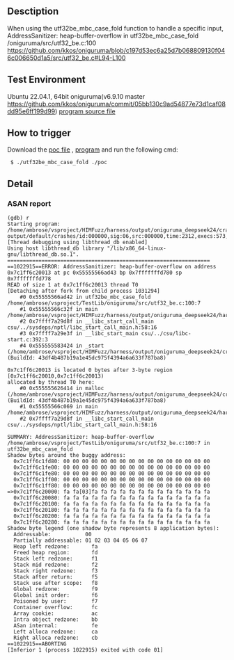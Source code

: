 ## Desctiption
When using the utf32be_mbc_case_fold function to handle a specific input, AddressSanitizer: heap-buffer-overflow in utf32be_mbc_case_fold /oniguruma/src/utf32_be.c:100
https://github.com/kkos/oniguruma/blob/c197d53ec6a25d7b068809130f046c006650d1a5/src/utf32_be.c#L94-L100

## Test Environment
Ubuntu 22.04.1, 64bit
oniguruma(v6.9.10 master https://github.com/kkos/oniguruma/commit/05bb130c9ad54877e73d1caf08dd95e6ff199d99)
[program source file](https://github.com/ambrosecm/pocs/blob/main/oniguruma/utf32be_mbc_case_fold/utf32be_mbc_case_fold.c)

## How to trigger
Download the [poc file](https://github.com/ambrosecm/pocs/blob/main/oniguruma/utf32be_mbc_case_fold/poc) , [program](https://github.com/ambrosecm/pocs/blob/main/oniguruma/utf32be_mbc_case_fold/utf32be_mbc_case_fold) and run the following cmd:
```
 $ ./utf32be_mbc_case_fold ./poc
```

## Detail
### ASAN report
```
(gdb) r
Starting program: /home/ambrose/vsproject/HIMFuzz/harness/output/oniguruma_deepseek24/crashes/utf32_be.c/generate/utf32be_mbc_case_fold/utf32be_mbc_case_fold output/default/crashes/id:000000,sig:06,src:000000,time:2312,execs:573,op:havoc,rep:6
[Thread debugging using libthread_db enabled]
Using host libthread_db library "/lib/x86_64-linux-gnu/libthread_db.so.1".
=================================================================
==1022915==ERROR: AddressSanitizer: heap-buffer-overflow on address 0x7c1ff6c20013 at pc 0x55555566ad43 bp 0x7fffffffd780 sp 0x7fffffffd778
READ of size 1 at 0x7c1ff6c20013 thread T0
[Detaching after fork from child process 1031294]
    #0 0x55555566ad42 in utf32be_mbc_case_fold /home/ambrose/vsproject/TestLib/oniguruma/src/utf32_be.c:100:7
    #1 0x55555566c32f in main /home/ambrose/vsproject/HIMFuzz/harness/output/oniguruma_deepseek24/harness/code/utf32_be.c/generate/utf32be_mbc_case_fold.c:41:18
    #2 0x7ffff7a29d8f in __libc_start_call_main csu/../sysdeps/nptl/libc_start_call_main.h:58:16
    #3 0x7ffff7a29e3f in __libc_start_main csu/../csu/libc-start.c:392:3
    #4 0x555555583424 in _start (/home/ambrose/vsproject/HIMFuzz/harness/output/oniguruma_deepseek24/crashes/utf32_be.c/generate/utf32be_mbc_case_fold/utf32be_mbc_case_fold+0x2f424) (BuildId: 43df4b487b19a1e45dc975f4394a6a633f787ba8)

0x7c1ff6c20013 is located 0 bytes after 3-byte region [0x7c1ff6c20010,0x7c1ff6c20013)
allocated by thread T0 here:
    #0 0x555555626414 in malloc (/home/ambrose/vsproject/HIMFuzz/harness/output/oniguruma_deepseek24/crashes/utf32_be.c/generate/utf32be_mbc_case_fold/utf32be_mbc_case_fold+0xd2414) (BuildId: 43df4b487b19a1e45dc975f4394a6a633f787ba8)
    #1 0x55555566c069 in main /home/ambrose/vsproject/HIMFuzz/harness/output/oniguruma_deepseek24/harness/code/utf32_be.c/generate/utf32be_mbc_case_fold.c:24:33
    #2 0x7ffff7a29d8f in __libc_start_call_main csu/../sysdeps/nptl/libc_start_call_main.h:58:16

SUMMARY: AddressSanitizer: heap-buffer-overflow /home/ambrose/vsproject/TestLib/oniguruma/src/utf32_be.c:100:7 in utf32be_mbc_case_fold
Shadow bytes around the buggy address:
  0x7c1ff6c1fd80: 00 00 00 00 00 00 00 00 00 00 00 00 00 00 00 00
  0x7c1ff6c1fe00: 00 00 00 00 00 00 00 00 00 00 00 00 00 00 00 00
  0x7c1ff6c1fe80: 00 00 00 00 00 00 00 00 00 00 00 00 00 00 00 00
  0x7c1ff6c1ff00: 00 00 00 00 00 00 00 00 00 00 00 00 00 00 00 00
  0x7c1ff6c1ff80: 00 00 00 00 00 00 00 00 00 00 00 00 00 00 00 00
=>0x7c1ff6c20000: fa fa[03]fa fa fa fa fa fa fa fa fa fa fa fa fa
  0x7c1ff6c20080: fa fa fa fa fa fa fa fa fa fa fa fa fa fa fa fa
  0x7c1ff6c20100: fa fa fa fa fa fa fa fa fa fa fa fa fa fa fa fa
  0x7c1ff6c20180: fa fa fa fa fa fa fa fa fa fa fa fa fa fa fa fa
  0x7c1ff6c20200: fa fa fa fa fa fa fa fa fa fa fa fa fa fa fa fa
  0x7c1ff6c20280: fa fa fa fa fa fa fa fa fa fa fa fa fa fa fa fa
Shadow byte legend (one shadow byte represents 8 application bytes):
  Addressable:           00
  Partially addressable: 01 02 03 04 05 06 07 
  Heap left redzone:       fa
  Freed heap region:       fd
  Stack left redzone:      f1
  Stack mid redzone:       f2
  Stack right redzone:     f3
  Stack after return:      f5
  Stack use after scope:   f8
  Global redzone:          f9
  Global init order:       f6
  Poisoned by user:        f7
  Container overflow:      fc
  Array cookie:            ac
  Intra object redzone:    bb
  ASan internal:           fe
  Left alloca redzone:     ca
  Right alloca redzone:    cb
==1022915==ABORTING
[Inferior 1 (process 1022915) exited with code 01]
```

